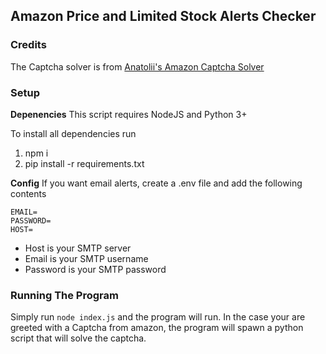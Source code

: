 ## Amazon Price and Limited Stock Alerts Checker

### Credits
The Captcha solver is from [Anatolii's Amazon Captcha Solver](https://github.com/a-maliarov/amazoncaptcha)

### Setup
**Depenencies**
This script requires NodeJS and Python 3+

To install all dependencies run
1. npm i
2. pip install -r requirements.txt

**Config**
If you want email alerts, create a .env file and add the following contents
```
EMAIL=
PASSWORD=
HOST=
```
- Host is your SMTP server
- Email is your SMTP username
- Password is your SMTP password

### Running The Program
Simply run `node index.js` and the program will run. In the case your are greeted with a Captcha from amazon, the program will spawn a python script that will solve the captcha.

